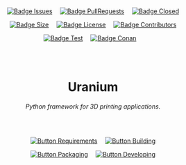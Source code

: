 
<br>

<div align = center>

[![Badge Issues]][Issues]   
[![Badge PullRequests]][PullRequests]   
[![Badge Closed]][Closed]

[![Badge Size]][#]   
[![Badge License]][License]   
[![Badge Contributors]][Contributors]

[![Badge Test]][Test]   
[![Badge Conan]][Conan]   

<br>
<br>

# Uranium

*Python framework for 3D printing applications.*

<br>
<br>

[![Button Requirements]][Requirements]   
[![Button Building]][Building]

[![Button Packaging]][Packaging]   
[![Button Developing]][Developing]

<br>


<!----------------------------------------------------------------------------->

[Contributors]: https://github.com/Ultimaker/Uranium/graphs/contributors
[PullRequests]: https://github.com/Ultimaker/Uranium/pulls
[Plugins]: https://github.com/Ultimaker/Uranium/wiki/Plugin-Directory
[Closed]: https://github.com/Ultimaker/Uranium/issues?q=is%3Aissue+is%3Aclosed
[Issues]: https://github.com/Ultimaker/Uranium/issues
[Conan]: https://github.com/Ultimaker/Uranium/actions/workflows/conan-package.yml
[Test]: https://github.com/Ultimaker/Uranium/actions/workflows/unit-test.yml

[Requirements]: docs/System%20Requirements.md
[Developing]: docs/Developing.md
[Packaging]: docs/Packaging.md
[Building]: docs/Building.md
[License]: LICENSE
[#]: #


<!---------------------------------[ Badges ]---------------------------------->

[Badge Contributors]: https://img.shields.io/github/contributors/ultimaker/Uranium?style=for-the-badge&logoColor=white&labelColor=db5e8a&color=ab4a6c&logo=GitHub
[Badge PullRequests]: https://img.shields.io/github/issues-pr/ultimaker/Uranium?style=for-the-badge&logoColor=white&labelColor=bb9f3e&color=937d31&logo=GitExtensions
[Badge License]: https://img.shields.io/badge/License-LGPL3-336887.svg?style=for-the-badge&labelColor=458cb5&logoColor=white&logo=GNU
[Badge Closed]: https://img.shields.io/github/issues-closed/ultimaker/Uranium?style=for-the-badge&logoColor=white&labelColor=629944&color=446a30&logo=AddThis
[Badge Issues]: https://img.shields.io/github/issues/ultimaker/Uranium?style=for-the-badge&logoColor=white&labelColor=c34360&color=933349&logo=AdBlock
[Badge Conan]: https://img.shields.io/github/workflow/status/Ultimaker/Uranium/conan-package?style=for-the-badge&logoColor=white&labelColor=6185aa&color=4c6987&logo=Conan&label=Conan%20Package
[Badge Test]: https://img.shields.io/github/workflow/status/Ultimaker/Uranium/unit-test?style=for-the-badge&logoColor=white&labelColor=4a999d&color=346c6e&logo=Codacy&label=Unit%20Test
[Badge Size]: https://img.shields.io/github/repo-size/ultimaker/Uranium?style=for-the-badge&logoColor=white&labelColor=715a97&color=584674&logo=GoogleAnalytics


<!---------------------------------[ Buttons ]--------------------------------->

[Button Requirements]: https://img.shields.io/badge/System_Requirements-c34360?style=for-the-badge&logoColor=white&logo=BookStack
[Button Developing]: https://img.shields.io/badge/Developing-715a97?style=for-the-badge&logoColor=white&logo=VisualStudioCode
[Button Packaging]: https://img.shields.io/badge/Packaging-458cb5?style=for-the-badge&logoColor=white&logo=GitLFS
[Button Building]: https://img.shields.io/badge/Building-629944?style=for-the-badge&logoColor=white&logo=GoogleTranslate